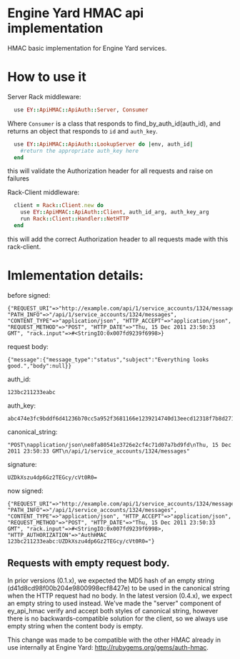 # Engine Yard HMAC api implementation

HMAC basic implementation for Engine Yard services.

# How to use it

Server Rack middleware:

```ruby
  use EY::ApiHMAC::ApiAuth::Server, Consumer
```

Where `Consumer` is a class that responds to find_by_auth_id(auth_id), and returns an object that responds to `id` and `auth_key`.

```ruby
  use EY::ApiHMAC::ApiAuth::LookupServer do |env, auth_id|
    #return the appropriate auth_key here
  end
```

this will validate the Authorization header for all requests and raise on failures

Rack-Client middleware:

```ruby
  client = Rack::Client.new do
    use EY::ApiHMAC::ApiAuth::Client, auth_id_arg, auth_key_arg
    run Rack::Client::Handler::NetHTTP
  end
```

this will add the correct Authorization header to all requests made with this rack-client.

# Imlementation details:

before signed:

    {"REQUEST_URI"=>"http://example.com/api/1/service_accounts/1324/messages", "PATH_INFO"=>"/api/1/service_accounts/1324/messages", "CONTENT_TYPE"=>"application/json", "HTTP_ACCEPT"=>"application/json", "REQUEST_METHOD"=>"POST", "HTTP_DATE"=>"Thu, 15 Dec 2011 23:50:33 GMT", "rack.input"=>#<StringIO:0x007fd9239f6998>}

request body:

    {"message":{"message_type":"status","subject":"Everything looks good.","body":null}}

auth_id:

    123bc211233eabc

auth_key:

    abc474e3fc9bddf6d41236b70cc5a952f3681166e1239214740d13eecd12318f7b8d27123b61eabc

canonical_string:

    "POST\napplication/json\ne8fa80541e3726e2cf4c71d07a7bd9fd\nThu, 15 Dec 2011 23:50:33 GMT\n/api/1/service_accounts/1324/messages"

signature:

    UZDkXszu4dp6Gz2TEGcy/cVt0R0=

now signed:

    {"REQUEST_URI"=>"http://example.com/api/1/service_accounts/1324/messages", "PATH_INFO"=>"/api/1/service_accounts/1324/messages", "CONTENT_TYPE"=>"application/json", "HTTP_ACCEPT"=>"application/json", "REQUEST_METHOD"=>"POST", "HTTP_DATE"=>"Thu, 15 Dec 2011 23:50:33 GMT", "rack.input"=>#<StringIO:0x007fd9239f6998>, "HTTP_AUTHORIZATION"=>"AuthHMAC 123bc211233eabc:UZDkXszu4dp6Gz2TEGcy/cVt0R0="}

## Requests with empty request body.

In prior versions (0.1.x), we expected the MD5 hash of an empty string (d41d8cd98f00b204e9800998ecf8427e) to be used in the canonical string when the HTTP request had no body.  In the latest version (0.4.x), we expect an empty string to used instead.  We've made the "server" component of ey_api_hmac verify and accept both styles of canonical string, however there is no backwards-compatible solution for the client, so we always use empty string when the content body is empty.

This change was made to be compatible with the other HMAC already in use internally at Engine Yard: http://rubygems.org/gems/auth-hmac.
